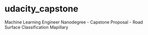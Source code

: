 # udacity_capstone
Machine Learning Engineer Nanodegree - Capstone Proposal - Road Surface Classification Mapillary
